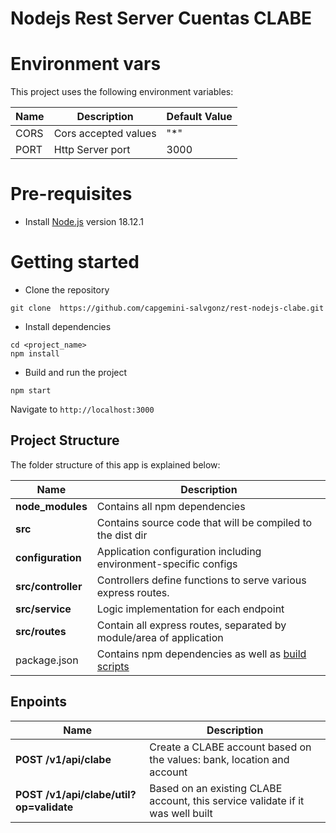 # Nodejs Rest Server Cuentas CLABE

# Environment vars
This project uses the following environment variables:

| Name                          | Description                         | Default Value                                  |
| ----------------------------- | ------------------------------------| -----------------------------------------------|
|CORS           | Cors accepted values            | "*"      |
|PORT           | Http Server port            | 3000      |

# Pre-requisites
- Install [Node.js](https://nodejs.org/en/) version 18.12.1


# Getting started
- Clone the repository
```
git clone  https://github.com/capgemini-salvgonz/rest-nodejs-clabe.git
```
- Install dependencies
```
cd <project_name>
npm install
```
- Build and run the project
```
npm start
```
  Navigate to `http://localhost:3000`

## Project Structure
The folder structure of this app is explained below:

| Name | Description |
| ------------------------ | --------------------------------------------------------------------------------------------- |
| **node_modules**         | Contains all  npm dependencies                                                            |
| **src**                  | Contains  source code that will be compiled to the dist dir                               |
| **configuration**        | Application configuration including environment-specific configs 
| **src/controller**      | Controllers define functions to serve various express routes. 
| **src/service**      | Logic implementation for each endpoint
| **src/routes**           | Contain all express routes, separated by module/area of application                       
| package.json             | Contains npm dependencies as well as [build scripts](#what-if-a-library-isnt-on-definitelytyped)   | tsconfig.json            | Config settings for compiling source code only written in TypeScript    


## Enpoints

| Name | Description |
| ------------------------ | --------------------------------------------------------------------------------------------- |
| **POST /v1/api/clabe**         | Create a CLABE account based on the values: bank, location and account|
| **POST /v1/api/clabe/util?op=validate** | Based on an existing CLABE account, this service validate if it was well built |